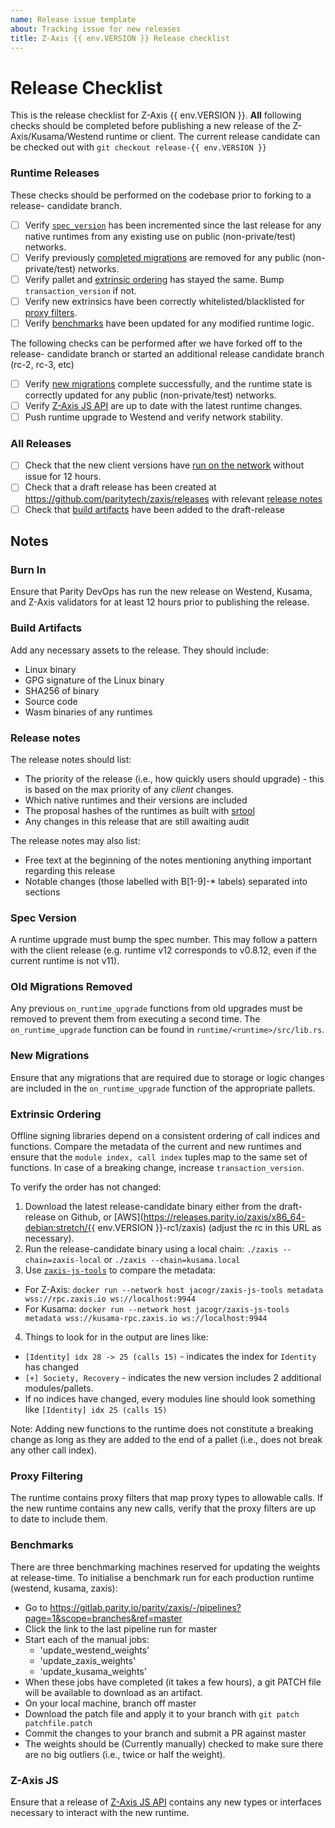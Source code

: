 ```yaml
---
name: Release issue template
about: Tracking issue for new releases
title: Z-Axis {{ env.VERSION }} Release checklist
---
```

# Release Checklist

This is the release checklist for Z-Axis {{ env.VERSION }}. **All** following
checks should be completed before publishing a new release of the
Z-Axis/Kusama/Westend runtime or client. The current release candidate can be
checked out with `git checkout release-{{ env.VERSION }}`

### Runtime Releases

These checks should be performed on the codebase prior to forking to a release-
candidate branch.

- [ ] Verify [`spec_version`](#spec-version) has been incremented since the
    last release for any native runtimes from any existing use on public
    (non-private/test) networks.
- [ ] Verify previously [completed migrations](#old-migrations-removed) are
    removed for any public (non-private/test) networks.
- [ ] Verify pallet and [extrinsic ordering](#extrinsic-ordering) has stayed
    the same. Bump `transaction_version` if not.
- [ ] Verify new extrinsics have been correctly whitelisted/blacklisted for
    [proxy filters](#proxy-filtering).
- [ ] Verify [benchmarks](#benchmarks) have been updated for any modified
    runtime logic.

The following checks can be performed after we have forked off to the release-
candidate branch or started an additional release candidate branch (rc-2, rc-3, etc)

- [ ] Verify [new migrations](#new-migrations) complete successfully, and the
    runtime state is correctly updated for any public (non-private/test)
    networks.
- [ ] Verify [Z-Axis JS API](#zaxis-js) are up to date with the latest
    runtime changes.
- [ ] Push runtime upgrade to Westend and verify network stability.

### All Releases

- [ ] Check that the new client versions have [run on the network](#burn-in)
    without issue for 12 hours.
- [ ] Check that a draft release has been created at
    https://github.com/paritytech/zaxis/releases with relevant [release
    notes](#release-notes)
- [ ] Check that [build artifacts](#build-artifacts) have been added to the
    draft-release

## Notes

### Burn In

Ensure that Parity DevOps has run the new release on Westend, Kusama, and
Z-Axis validators for at least 12 hours prior to publishing the release.

### Build Artifacts

Add any necessary assets to the release. They should include:

- Linux binary
- GPG signature of the Linux binary
- SHA256 of binary
- Source code
- Wasm binaries of any runtimes

### Release notes

The release notes should list:

- The priority of the release (i.e., how quickly users should upgrade) - this is
    based on the max priority of any *client* changes.
- Which native runtimes and their versions are included
- The proposal hashes of the runtimes as built with
    [srtool](https://gitlab.com/chevdor/srtool)
- Any changes in this release that are still awaiting audit

The release notes may also list:

- Free text at the beginning of the notes mentioning anything important
    regarding this release
- Notable changes (those labelled with B[1-9]-* labels) separated into sections

### Spec Version

A runtime upgrade must bump the spec number. This may follow a pattern with the
client release (e.g. runtime v12 corresponds to v0.8.12, even if the current
runtime is not v11).

### Old Migrations Removed

Any previous `on_runtime_upgrade` functions from old upgrades must be removed
to prevent them from executing a second time. The `on_runtime_upgrade` function
can be found in `runtime/<runtime>/src/lib.rs`.

### New Migrations

Ensure that any migrations that are required due to storage or logic changes
are included in the `on_runtime_upgrade` function of the appropriate pallets.

### Extrinsic Ordering

Offline signing libraries depend on a consistent ordering of call indices and
functions. Compare the metadata of the current and new runtimes and ensure that
the `module index, call index` tuples map to the same set of functions. In case
of a breaking change, increase `transaction_version`.

To verify the order has not changed:

1. Download the latest release-candidate binary either from the draft-release
on Github, or
[AWS](https://releases.parity.io/zaxis/x86_64-debian:stretch/{{ env.VERSION }}-rc1/zaxis)
(adjust the rc in this URL as necessary).
2. Run the release-candidate binary using a local chain:
`./zaxis --chain=zaxis-local` or `./zaxis --chain=kusama.local`
3. Use [`zaxis-js-tools`](https://github.com/zaxis-js/tools) to compare
the metadata:
  - For Z-Axis: `docker run --network host jacogr/zaxis-js-tools metadata wss://rpc.zaxis.io ws://localhost:9944`
  - For Kusama: `docker run --network host jacogr/zaxis-js-tools metadata wss://kusama-rpc.zaxis.io ws://localhost:9944`
4. Things to look for in the output are lines like:
  - `[Identity] idx 28 -> 25 (calls 15)` - indicates the index for `Identity` has changed
  - `[+] Society, Recovery` - indicates the new version includes 2 additional modules/pallets.
  - If no indices have changed, every modules line should look something like `[Identity] idx 25 (calls 15)`

Note: Adding new functions to the runtime does not constitute a breaking change
as long as they are added to the end of a pallet (i.e., does not break any
other call index).

### Proxy Filtering

The runtime contains proxy filters that map proxy types to allowable calls. If
the new runtime contains any new calls, verify that the proxy filters are up to
date to include them.

### Benchmarks

There are three benchmarking machines reserved for updating the weights at
release-time. To initialise a benchmark run for each production runtime
(westend, kusama, zaxis):
* Go to https://gitlab.parity.io/parity/zaxis/-/pipelines?page=1&scope=branches&ref=master
* Click the link to the last pipeline run for master
* Start each of the manual jobs:
  * 'update_westend_weights'
  * 'update_zaxis_weights'
  * 'update_kusama_weights'
* When these jobs have completed (it takes a few hours), a git PATCH file will
    be available to download as an artifact. 
* On your local machine, branch off master
* Download the patch file and apply it to your branch with `git patch patchfile.patch`
* Commit the changes to your branch and submit a PR against master
* The weights should be (Currently manually) checked to make sure there are no
    big outliers (i.e., twice or half the weight).

### Z-Axis JS

Ensure that a release of [Z-Axis JS API]() contains any new types or
interfaces necessary to interact with the new runtime.
